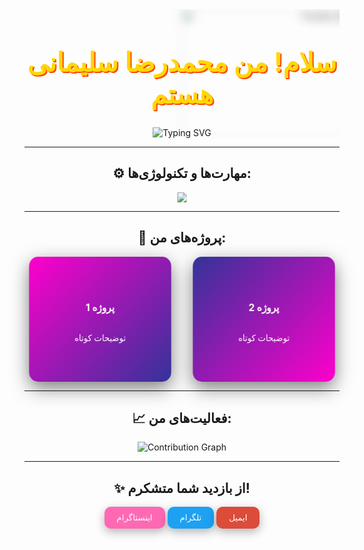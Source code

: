 <!-- پس‌زمینه پارالاکس و تایپینگ افکت خفن -->
<div align="center">
  <div style="position: relative; overflow: hidden; width: 100%;">
    <img src="https://i.imgur.com/9zS5bXf.gif" alt="Parallax Background" width="100%" style="filter: blur(8px); opacity: 0.8; position: absolute; z-index: -1;" />
    <h1 style="font-size: 3em; color: #FFD700; text-shadow: 2px 2px #FF4500;">سلام! من محمدرضا سلیمانی هستم</h1>
    <img src="https://readme-typing-svg.demolab.com?font=Fira+Code&size=25&duration=4000&pause=500&color=36BCF7&center=true&vCenter=true&multiline=true&width=1000&height=80&lines=برنامه‌نویس+هوش+مصنوعی+%7C+دانشجوی+IT;به+پروفایل+گیت‌هاب+من+خوش+آمدید!+💻🚀" alt="Typing SVG" />
  </div>
</div>

---

<!-- نمایش سه‌بعدی مهارت‌ها -->
<h2 align="center">⚙️ مهارت‌ها و تکنولوژی‌ها:</h2>
<div align="center" style="perspective: 1000px;">
  <img src="https://skillicons.dev/icons?i=html,css,js,react,redux,tailwind,ts,nodejs,python,django,flask,figma,github&theme=light" style="transform: rotateY(20deg); transition: all 0.5s;" onmouseover="this.style.transform='rotateY(0deg)';" onmouseout="this.style.transform='rotateY(20deg)';" />
</div>

---

<!-- کارت پروژه سه‌بعدی -->
<h2 align="center">🚀 پروژه‌های من:</h2>
<div align="center">
  <div style="display: flex; justify-content: center; gap: 20px;">
    <div style="width: 300px; height: 200px; background: linear-gradient(135deg, #ff00cc 0%, #333399 100%); border-radius: 15px; box-shadow: 0 10px 30px rgba(0,0,0,0.5); transform: rotateY(20deg); transition: all 0.5s;" onmouseover="this.style.transform='rotateY(0deg)';" onmouseout="this.style.transform='rotateY(20deg)';">
      <a href="https://github.com/MohammadrezaSolimani/project1" style="color: #fff; text-decoration: none; display: flex; flex-direction: column; justify-content: center; align-items: center; height: 100%;">
        <h3>پروژه 1</h3>
        <p>توضیحات کوتاه</p>
      </a>
    </div>
    <div style="width: 300px; height: 200px; background: linear-gradient(135deg, #333399 0%, #ff00cc 100%); border-radius: 15px; box-shadow: 0 10px 30px rgba(0,0,0,0.5); transform: rotateY(-20deg); transition: all 0.5s;" onmouseover="this.style.transform='rotateY(0deg)';" onmouseout="this.style.transform='rotateY(-20deg)';">
      <a href="https://github.com/MohammadrezaSolimani/project2" style="color: #fff; text-decoration: none; display: flex; flex-direction: column; justify-content: center; align-items: center; height: 100%;">
        <h3>پروژه 2</h3>
        <p>توضیحات کوتاه</p>
      </a>
    </div>
  </div>
</div>

---

<!-- نمودار فعالیت تعاملی -->
<h2 align="center">📈 فعالیت‌های من:</h2>
<p align="center">
  <img src="https://github-readme-activity-graph.vercel.app/graph?username=MohammadrezaSolimani&theme=react-dark&bg_color=20232a&color=61dafb&line=f75c7e&point=ff6e96" alt="Contribution Graph" />
</p>

---

<!-- افکت خوش آمد گویی و دکمه‌های تعاملی -->
<h2 align="center">✨ از بازدید شما متشکرم!</h2>
<div align="center">
  <a href="https://instagram.com/soleimani_mamadreza" style="text-decoration: none;">
    <button style="padding: 10px 20px; background-color: #ff69b4; color: #fff; border: none; border-radius: 10px; cursor: pointer; box-shadow: 0 5px 15px rgba(0, 0, 0, 0.3);">اینستاگرام</button>
  </a>
  <a href="https://t.me/Solimani_reza" style="text-decoration: none;">
    <button style="padding: 10px 20px; background-color: #1DA1F2; color: #fff; border: none; border-radius: 10px; cursor: pointer; box-shadow: 0 5px 15px rgba(0, 0, 0, 0.3);">تلگرام</button>
  </a>
  <a href="mailto:mohamadrezasoelymani53@gmail.com" style="text-decoration: none;">
    <button style="padding: 10px 20px; background-color: #dd4b39; color: #fff; border: none; border-radius: 10px; cursor: pointer; box-shadow: 0 5px 15px rgba(0, 0, 0, 0.3);">ایمیل</button>
  </a>
</div>
